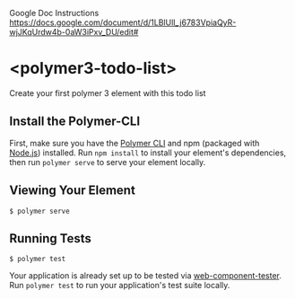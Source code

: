 Google Doc Instructions
https://docs.google.com/document/d/1LBlUlI_j6783VpiaQyR-wjJKqUrdw4b-0aW3iPxv_DU/edit#


# \<polymer3-todo-list\>

Create your first polymer 3 element with this todo list

## Install the Polymer-CLI

First, make sure you have the [Polymer CLI](https://www.npmjs.com/package/polymer-cli) and npm (packaged with [Node.js](https://nodejs.org)) installed. Run `npm install` to install your element's dependencies, then run `polymer serve` to serve your element locally.

## Viewing Your Element

```
$ polymer serve
```

## Running Tests

```
$ polymer test
```

Your application is already set up to be tested via [web-component-tester](https://github.com/Polymer/web-component-tester). Run `polymer test` to run your application's test suite locally.
